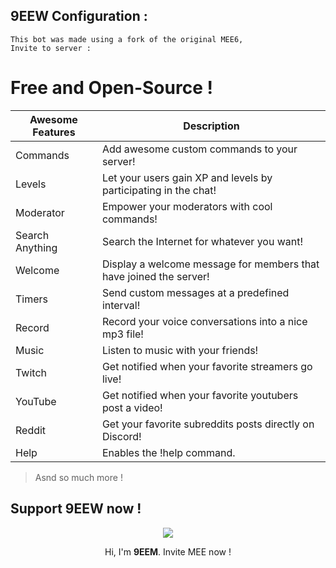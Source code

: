 ## 9EEW Configuration :
```
This bot was made using a fork of the original MEE6,
Invite to server : 
```

# Free and Open-Source !

|Awesome Features|Description|
|-------|-----------|
|Commands|Add awesome custom commands to your server!|
|Levels|Let your users gain XP and levels by participating in the chat!|
|Moderator|Empower your moderators with cool commands!|
|Search Anything|Search the Internet for whatever you want!|
|Welcome|Display a welcome message for members that have joined the server!|
|Timers|Send custom messages at a predefined interval!|
|Record|Record your voice conversations into a nice mp3 file!|
|Music|Listen to music with your friends!|
|Twitch|Get notified when your favorite streamers go live!|
|YouTube|Get notified when your favorite youtubers post a video!|
|Reddit|Get your favorite subreddits posts directly on Discord!|
|Help|Enables the !help command.|
> Asnd so much more !
## Support 9EEW now !

<p align="center">
<img src="https://cdn.discordapp.com/attachments/826578633228812331/833557089388331038/image.png">
</p>
<p align="center">
Hi, I'm <b>9EEM</b>. Invite MEE now !
</p>
